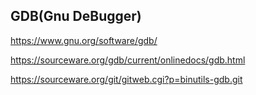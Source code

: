 ## GDB(Gnu DeBugger)

https://www.gnu.org/software/gdb/


https://sourceware.org/gdb/current/onlinedocs/gdb.html

https://sourceware.org/git/gitweb.cgi?p=binutils-gdb.git
